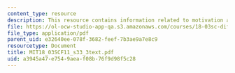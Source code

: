 ```yaml
---
content_type: resource
description: This resource contains information related to motivation and derivation.
file: https://ol-ocw-studio-app-qa.s3.amazonaws.com/courses/18-03sc-differential-equations-fall-2011/a3945a47e7549aeaf08b76f9d98f5c28_MIT18_03SCF11_s33_3text.pdf
file_type: application/pdf
parent_uid: e32640ee-078f-3682-feef-7b3ae9a7e8c9
resourcetype: Document
title: MIT18_03SCF11_s33_3text.pdf
uid: a3945a47-e754-9aea-f08b-76f9d98f5c28
---
```

